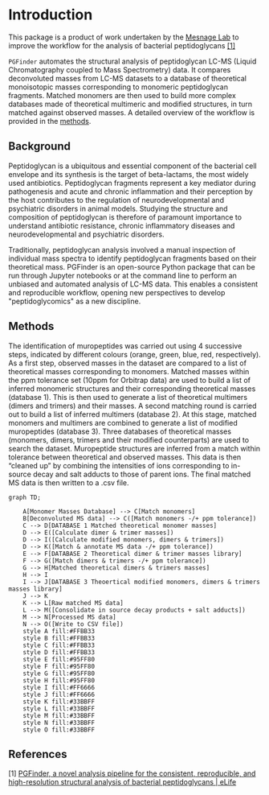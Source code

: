 # Introduction

This package is a product of work undertaken by the [Mesnage Lab](https://mesnagelab.weebly.com/) to improve the
workflow for the analysis of bacterial peptidoglycans [[1]](#1)

`PGFinder` automates the structural analysis of peptidoglycan LC-MS (Liquid Chromatography coupled to Mass Spectrometry) data. It compares  deconvoluted
masses from LC-MS datasets to a database of theoretical monoisotopic masses corresponding to monomeric peptidoglycan fragments. Matched monomers are then used to build more complex databases made of theoretical multimeric and modified structures, in turn matched against observed masses. A 
detailed overview of the workflow is provided in the [methods](#methods).

## Background

Peptidoglycan is a ubiquitous and essential component of the bacterial cell envelope and its synthesis is the target of
beta-lactams, the most widely used antibiotics. Peptidoglycan fragments represent a key mediator during pathogenesis and
acute and chronic inflammation and their perception by the host contributes to the regulation of neurodevelopmental and
psychiatric disorders in animal models. Studying the structure and composition of peptidoglycan is therefore of
paramount importance to understand antibiotic resistance, chronic inflammatory diseases and neurodevelopmental and
psychiatric disorders.

Traditionally, peptidoglycan analysis involved a manual inspection of individual mass spectra to identify peptidoglycan
fragments based on their theoretical mass. PGFinder is an open-source Python package that can be run through Jupyter
notebooks or at the command line to perform an unbiased and automated analysis of LC-MS data. This enables a consistent
and reproducible workflow, opening new perspectives to develop "peptidoglycomics" as a new discipline.

## Methods

The identification of muropeptides was carried out using 4 successive steps, indicated by different colours (orange,
green, blue, red, respectively). As a first step, observed masses in the dataset are compared to a list of theoretical
masses corresponding to monomers. Matched masses within the ppm tolerance set (10ppm for Orbitrap data) are used to
build a list of inferred monomeric structures and their corresponding theoretical masses (database 1). This is then used
to generate a list of theoretical multimers (dimers and trimers) and their masses. A second matching round is carried
out to build a list of inferred multimers (database 2). At this stage, matched monomers and multimers are combined to
generate a list of modified muropeptides (database 3). Three databases of theoretical masses (monomers, dimers, trimers
and their modified counterparts) are used to search the dataset. Muropeptide structures are inferred from a match within
tolerance between theoretical and observed masses. This data is then “cleaned up” by combining the intensities of ions
corresponding to in-source decay and salt adducts to those of parent ions. The final matched MS data is then written to
a .csv file.

```{mermaid}
graph TD;

    A[Monomer Masses Database] --> C[Match monomers]
    B[Deconvoluted MS data] --> C([Match monomers -/+ ppm tolerance])
    C --> D[DATABASE 1 Matched theoretical monomer masses]
    D --> E([Calculate dimer & trimer masses])
    D --> I([Calculate modified monomers, dimers & trimers])
    D --> K([Match & annotate MS data -/+ ppm tolerance])
    E --> F[DATABASE 2 Theoretical dimer & trimer masses library]
    F --> G([Match dimers & trimers -/+ ppm tolerance])
    G --> H[Matched theoretical dimers & trimers masses]
    H --> I
    I --> J[DATABASE 3 Theoertical modified monomers, dimers & trimers masses library]
    J --> K
    K --> L[Raw matched MS data]
    L --> M([Consolidate in source decay products + salt adducts])
    M --> N[Processed MS data]
    N --> O([Write to CSV file])
    style A fill:#FFBB33
    style B fill:#FFBB33
    style C fill:#FFBB33
    style D fill:#FFBB33
    style E fill:#95FF80
    style F fill:#95FF80
    style G fill:#95FF80
    style H fill:#95FF80
    style I fill:#FF6666
    style J fill:#FF6666
    style K fill:#33BBFF
    style L fill:#33BBFF
    style M fill:#33BBFF
    style N fill:#33BBFF
    style O fill:#33BBFF
```


## References

<a id="1">[1]</a> [PGFinder, a novel analysis pipeline for the consistent, reproducible, and high-resolution structural analysis of bacterial peptidoglycans | eLife](https://elifesciences.org/articles/70597)
